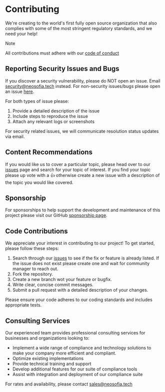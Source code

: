 # Contributing

We're creating to the world's first fully open source organization that also complies with some of the most stringent regulatory standards, and we need your help! 

> [!NOTE] 
> All contributions must adhere with our [code of conduct](/CODE_OF_CONDUCT.md)

## Reporting Security Issues and Bugs

If you discover a security vulnerability, please do NOT open an issue. Email <security@neosofia.tech> instead. For non-security issues/bugs please open an issue [here](https://github.com/Neosofia/corporate/issues).

For both types of issue please:
1. Provide a detailed description of the issue
1. Include steps to reproduce the issue
1. Attach any relevant logs or screenshots

For security related issues, we will communicate resolution status updates via email. 

## Content Recommendations

If you would like us to cover a particular topic, please head over to our [issues](https://github.com/Neosofia/corporate/issues) page and search for your topic of interest. If you find your topic please up vote with a :thumbsup: otherwise create a new issue with a description of the topic you would like covered.

## Sponsorship

For sponsorships to help support the development and maintenance of this project please visit our GitHub [sponsorship page](TBD).


## Code Contributions

We appreciate your interest in contributing to our project! To get started, please follow these steps:

1. Search through our [issues](https://github.com/Neosofia/corporate/issues) to see if the fix or feature is already listed. If the issue does not exist please create one and wait for community manager to reach out.
1. Fork the repository.
1. Create a new branch wot your feature or bugfix.
1. Write clear, concise commit messages.
1. Submit a pull request with a detailed description of your changes.

Please ensure your code adheres to our coding standards and includes appropriate tests.

## Consulting Services

Our experienced team provides professional consulting services for businesses and organizations looking to:

- Implement a wide range of compliance and technology solutions to make your company more efficient and compliant.
- Optimize existing implementations
- Provide technical training and support
- Develop additional features for our suite of compliance tools
- Assist with integration and deployment of our compliance suite

For rates and availability, please contact <sales@neosofia.tech>

